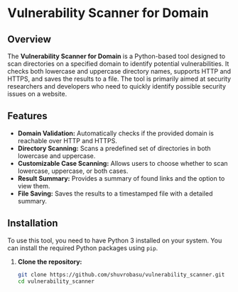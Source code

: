 # Vulnerability Scanner for Domain

## Overview

The **Vulnerability Scanner for Domain** is a Python-based tool designed to scan directories on a specified domain to identify potential vulnerabilities. It checks both lowercase and uppercase directory names, supports HTTP and HTTPS, and saves the results to a file. The tool is primarily aimed at security researchers and developers who need to quickly identify possible security issues on a website.

## Features

- **Domain Validation:** Automatically checks if the provided domain is reachable over HTTP and HTTPS.
- **Directory Scanning:** Scans a predefined set of directories in both lowercase and uppercase.
- **Customizable Case Scanning:** Allows users to choose whether to scan lowercase, uppercase, or both cases.
- **Result Summary:** Provides a summary of found links and the option to view them.
- **File Saving:** Saves the results to a timestamped file with a detailed summary.

## Installation

To use this tool, you need to have Python 3 installed on your system. You can install the required Python packages using `pip`.

1. **Clone the repository:**
   ```bash
   git clone https://github.com/shuvrobasu/vulnerability_scanner.git
   cd vulnerability_scanner
